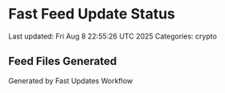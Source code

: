 # Fast Feed Update Status
Last updated: Fri Aug  8 22:55:26 UTC 2025
Categories: crypto

## Feed Files Generated

Generated by Fast Updates Workflow
